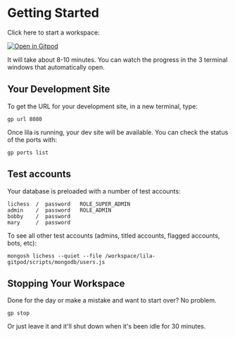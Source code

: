 # Getting Started

Click here to start a workspace:

[![Open in Gitpod](https://gitpod.io/button/open-in-gitpod.svg)](https://gitpod.io/#https://github.com/lichess-org/lila-gitpod)

It will take about 8-10 minutes. You can watch the progress in the 3 terminal windows that automatically open.

## Your Development Site

To get the URL for your development site, in a new terminal, type:

    gp url 8080

Once lila is running, your dev site will be available. You can check the status of the ports with:

    gp ports list

## Test accounts

Your database is preloaded with a number of test accounts:

    lichess  /  password   ROLE_SUPER_ADMIN
    admin    /  password   ROLE_ADMIN
    bobby    /  password
    mary     /  password

To see all other test accounts (admins, titled accounts, flagged accounts, bots, etc):

    mongosh lichess --quiet --file /workspace/lila-gitpod/scripts/mongodb/users.js

## Stopping Your Workspace

Done for the day or make a mistake and want to start over? No problem.

    gp stop

Or just leave it and it'll shut down when it's been idle for 30 minutes.
